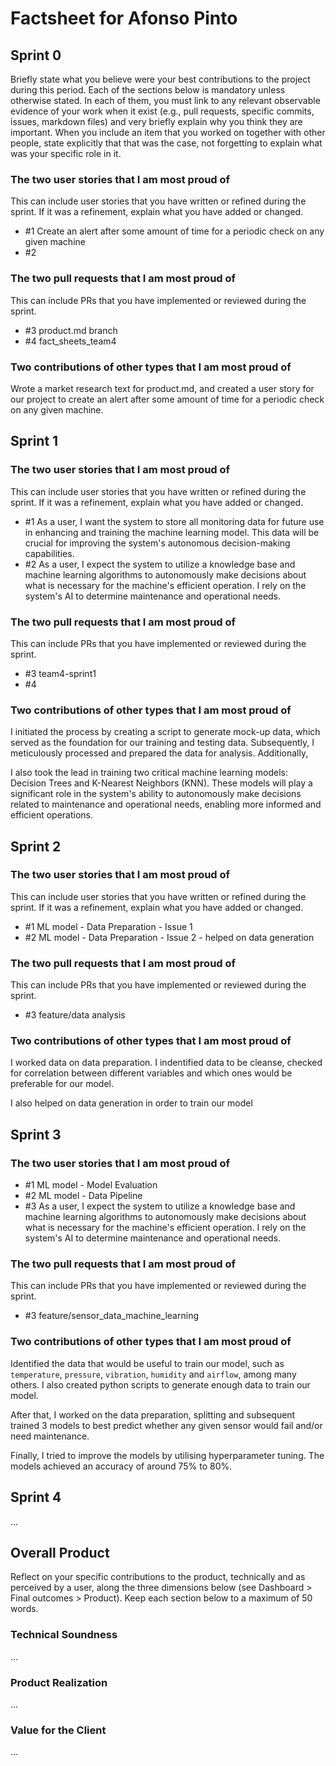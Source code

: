 # Factsheet for Afonso Pinto

## Sprint 0

Briefly state what you believe were your best contributions to the project during this period. Each of the sections below is mandatory unless otherwise stated. In each of them, you must link to any relevant observable evidence of your work when it exist (e.g., pull requests, specific commits, issues, markdown files) and very briefly explain why you think they are important. When you include an item that you worked on together with other people, state explicitly that that was the case, not forgetting to explain what was your specific role in it.


### The two user stories that I am most proud of

This can include user stories that you have written or refined during the sprint. If it was a refinement, explain what you have added or changed.

 * #1 Create an alert after some amount of time for a periodic check on any given machine
 * #2


### The two pull requests that I am most proud of

This can include PRs that you have implemented or reviewed during the sprint.

 * #3 product.md branch
 * #4 fact_sheets_team4


### Two contributions of other types that I am most proud of

 Wrote a market research  text for product.md, and created a user story for our project to create an alert after some amount of time for a periodic check on any given machine.



## Sprint 1

### The two user stories that I am most proud of

This can include user stories that you have written or refined during the sprint. If it was a refinement, explain what you have added or changed.

 * #1 As a user, I want the system to store all monitoring data for future use in enhancing and training the machine learning model. This data will be crucial for improving the system's autonomous decision-making capabilities. 
 * #2 As a user, I expect the system to utilize a knowledge base and machine learning algorithms to autonomously make decisions about what is necessary for the machine's efficient operation. I rely on the system's AI to determine maintenance and operational needs. 


### The two pull requests that I am most proud of

This can include PRs that you have implemented or reviewed during the sprint.

 * #3 team4-sprint1
 * #4 


### Two contributions of other types that I am most proud of

I initiated the process by creating a script to generate mock-up data, which served as the foundation for our training and testing data. Subsequently, I meticulously processed and prepared the data for analysis. Additionally, 

I also took the lead in training two critical machine learning models: Decision Trees and K-Nearest Neighbors (KNN). These models will play a significant role in the system's ability to autonomously make decisions related to maintenance and operational needs, enabling more informed and efficient operations.


## Sprint 2

### The two user stories that I am most proud of

This can include user stories that you have written or refined during the sprint. If it was a refinement, explain what you have added or changed.

 * #1 ML model - Data Preparation - Issue 1
 * #2 ML model - Data Preparation - Issue 2 - helped on data generation


### The two pull requests that I am most proud of

This can include PRs that you have implemented or reviewed during the sprint.

 * #3 feature/data analysis 


### Two contributions of other types that I am most proud of

I worked data on data preparation. I indentified data to be cleanse, checked for correlation between different variables and which ones would be preferable for our model.

I also helped on data generation in order to train our model


## Sprint 3

### The two user stories that I am most proud of

 * #1 ML model - Model Evaluation
 * #2 ML model - Data Pipeline
 * #3 As a user, I expect the system to utilize a knowledge base and machine learning algorithms to autonomously make decisions about what is necessary for the machine's efficient operation. I rely on the system's AI to determine maintenance and operational needs.


### The two pull requests that I am most proud of

This can include PRs that you have implemented or reviewed during the sprint.

 * #3 feature/sensor_data_machine_learning


### Two contributions of other types that I am most proud of

Identified the data that would be useful to train our model, such as `temperature`, `pressure`, `vibration`, `humidity` and `airflow`, among many others. I also created python scripts to generate enough data to train our model.

After that, I worked on the data preparation, splitting and subsequent trained 3 models to best predict whether any given sensor would fail and/or need maintenance.

Finally, I tried to improve the models by utilising hyperparameter tuning. The models achieved an accuracy of around 75% to 80%.


## Sprint 4

...


## Overall Product

Reflect on your specific contributions to the product, technically and as perceived by a user, along the three dimensions below (see Dashboard > Final outcomes > Product). Keep each section below to a maximum of 50 words.


### Technical Soundness

...


### Product Realization

...


### Value for the Client

...

